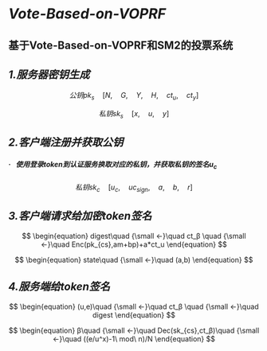 # ***Vote-Based-on-VOPRF***

## 基于Vote-Based-on-VOPRF和SM2的投票系统



## ***1.服务器密钥生成***

$$
\begin{equation}
	公钥pk_s\quad [ N,\quad G,\quad Y,\quad H,\quad ct_u,\quad ct_y]
\end{equation}
$$

$$
\begin{equation}
私钥sk_s\quad[x,\quad u,\quad y]
\end{equation}
$$

## ***2.客户端注册并获取公钥***

##### **·** &nbsp; 使用登录token到认证服务换取对应的私钥，并获取私钥的签名u<sub>c</sub>

$$
\begin{equation}
私钥sk_c\quad [u_c,\quad uc_{sign},\quad a,\quad b,\quad r]
\end{equation}
$$

## ***3.客户端请求给加密token签名***

$$
\begin{equation}
digest\quad {\small ←}\quad ct_β \quad {\small ←}\quad Enc(pk_{cs},am+bp)+a*ct_u
\end{equation}
$$

$$
\begin{equation}
state\quad {\small ←}\quad (a,b)
\end{equation}
$$

## ***4.服务端给token签名***

$$
\begin{equation}
(u,e)\quad {\small ←}\quad ct_β \quad {\small ←}\quad digest
\end{equation}
$$

$$
\begin{equation}
β\quad {\small ←}\quad Dec(sk_{cs},ct_β)\quad {\small ←}\quad ((e/u^x)-1\ mod\ n)/N
\end{equation}
$$













